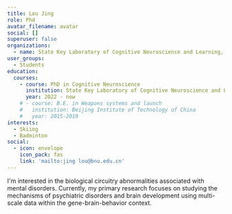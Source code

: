 ```yaml
---
title: Lou Jing
role: Phd
avatar_filename: avatar
social: []
superuser: false
organizations:
  - name: State Key Laboratory of Cognitive Neuroscience and Learning, Beijing Normal University
user_groups:
  - Students
education:
  courses:
    - course: PhD in Cognitive Neuroscience
      institution: State Key Laboratory of Cognitive Neuroscience and Learning, Beijing Normal University
      year: 2022 - now
    # - course: B.E. in Weapons systems and launch 
    #   institution: Beijing Institute of Technology of China
    #   year: 2015-2019
interests:
  - Skiing
  - Badminton
social:
  - icon: envelope
    icon_pack: fas
    link: 'mailto:jing lou@bnu.edu.cn'
---
```


I'm interested in the biological circuitry abnormalities associated with mental disorders. Currently, my primary research focuses on studying the mechanisms of psychiatric disorders and brain development using multi-scale data within the  gene-brain-behavior context.
